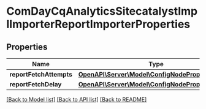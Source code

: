 # ComDayCqAnalyticsSitecatalystImplImporterReportImporterProperties

## Properties
Name | Type | Description | Notes
------------ | ------------- | ------------- | -------------
**reportFetchAttempts** | [**OpenAPI\Server\Model\ConfigNodePropertyInteger**](ConfigNodePropertyInteger.md) |  | [optional] 
**reportFetchDelay** | [**OpenAPI\Server\Model\ConfigNodePropertyInteger**](ConfigNodePropertyInteger.md) |  | [optional] 

[[Back to Model list]](../README.md#documentation-for-models) [[Back to API list]](../README.md#documentation-for-api-endpoints) [[Back to README]](../README.md)


